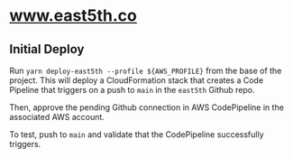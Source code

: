 # www.east5th.co

## Initial Deploy

Run `yarn deploy-east5th --profile ${AWS_PROFILE}` from the base of the project. This will deploy a CloudFormation stack that creates a Code Pipeline that triggers on a push to `main` in the `east5th` Github repo.

Then, approve the pending Github connection in AWS CodePipeline in the associated AWS account.

To test, push to `main` and validate that the CodePipeline successfully triggers.
